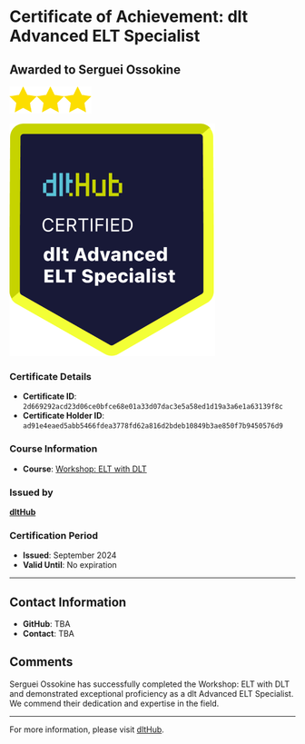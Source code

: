 
# Certificate of Achievement: dlt Advanced ELT Specialist

## Awarded to **Serguei Ossokine**

<img src="../badges/star.png" width="48"><img src="../badges/star.png" width="48"><img src="../badges/star.png" width="48">

![Course Image](../badges/advanced_etl_specialist.png)

### Certificate Details
- **Certificate ID**: `2d669292acd23d06ce0bfce68e01a33d07dac3e5a58ed1d19a3a6e1a63139f8c`
- **Certificate Holder ID**: `ad91e4eaed5abb5466fdea3778fd62a816d2bdeb10849b3ae850f7b9450576d9`

### Course Information
- **Course**: [Workshop: ELT with DLT](https://github.com/dlt-hub/dlthub-education/tree/main/workshops/workshop_august_2024)

### Issued by
[**dltHub**](https://dlthub.com/) 

### Certification Period
- **Issued**: September 2024
- **Valid Until**: No expiration

---

## Contact Information
- **GitHub**: TBA
- **Contact**: TBA

## Comments
Serguei Ossokine has successfully completed the Workshop: ELT with DLT and demonstrated exceptional proficiency as a dlt Advanced ELT Specialist. We commend their dedication and expertise in the field.

---

For more information, please visit [dltHub](https://dlthub.com/).
    